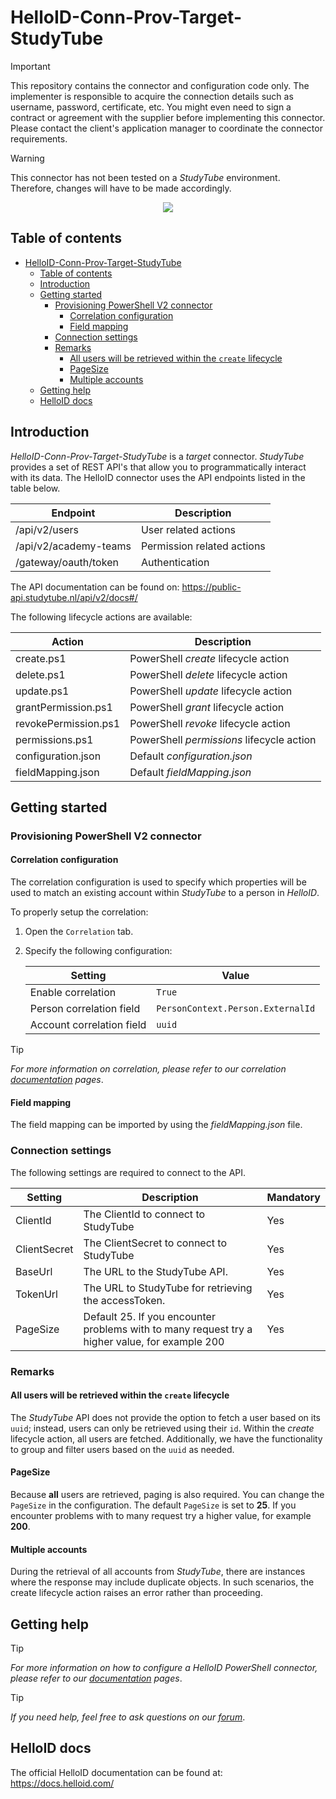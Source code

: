 
# HelloID-Conn-Prov-Target-StudyTube

> [!IMPORTANT]
> This repository contains the connector and configuration code only. The implementer is responsible to acquire the connection details such as username, password, certificate, etc. You might even need to sign a contract or agreement with the supplier before implementing this connector. Please contact the client's application manager to coordinate the connector requirements.

> [!WARNING]
> This connector has not been tested on a _StudyTube_ environment. Therefore, changes will have to be made accordingly.

<p align="center">
  <img src="https://www.tools4ever.nl/connector-logos/studytube-logo-2.png">
</p>

## Table of contents

- [HelloID-Conn-Prov-Target-StudyTube](#helloid-conn-prov-target-studytube)
  - [Table of contents](#table-of-contents)
  - [Introduction](#introduction)
  - [Getting started](#getting-started)
    - [Provisioning PowerShell V2 connector](#provisioning-powershell-v2-connector)
      - [Correlation configuration](#correlation-configuration)
      - [Field mapping](#field-mapping)
    - [Connection settings](#connection-settings)
    - [Remarks](#remarks)
      - [All users will be retrieved within the `create` lifecycle](#all-users-will-be-retrieved-within-the-create-lifecycle)
      - [PageSize](#pagesize)
      - [Multiple accounts](#multiple-accounts)
  - [Getting help](#getting-help)
  - [HelloID docs](#helloid-docs)

## Introduction

_HelloID-Conn-Prov-Target-StudyTube_ is a _target_ connector. _StudyTube_ provides a set of REST API's that allow you to programmatically interact with its data. The HelloID connector uses the API endpoints listed in the table below.

| Endpoint              | Description                |
| --------------------- | -------------------------- |
| /api/v2/users         | User related actions       |
| /api/v2/academy-teams | Permission related actions |
| /gateway/oauth/token  | Authentication             |

The API documentation can be found on: https://public-api.studytube.nl/api/v2/docs#/

The following lifecycle actions are available:

| Action               | Description                               |
| -------------------- | ----------------------------------------- |
| create.ps1           | PowerShell _create_ lifecycle action      |
| delete.ps1           | PowerShell _delete_ lifecycle action      |
| update.ps1           | PowerShell _update_ lifecycle action      |
| grantPermission.ps1  | PowerShell _grant_ lifecycle action       |
| revokePermission.ps1 | PowerShell _revoke_ lifecycle action      |
| permissions.ps1      | PowerShell _permissions_ lifecycle action |
| configuration.json   | Default _configuration.json_              |
| fieldMapping.json    | Default _fieldMapping.json_               |

## Getting started

### Provisioning PowerShell V2 connector

#### Correlation configuration

The correlation configuration is used to specify which properties will be used to match an existing account within _StudyTube_ to a person in _HelloID_.

To properly setup the correlation:

1. Open the `Correlation` tab.

2. Specify the following configuration:

    | Setting                   | Value                             |
    | ------------------------- | --------------------------------- |
    | Enable correlation        | `True`                            |
    | Person correlation field  | `PersonContext.Person.ExternalId` |
    | Account correlation field | `uuid`                            |

> [!TIP]
> _For more information on correlation, please refer to our correlation [documentation](https://docs.helloid.com/en/provisioning/target-systems/powershell-v2-target-systems/correlation.html) pages_.

#### Field mapping

The field mapping can be imported by using the _fieldMapping.json_ file.

### Connection settings

The following settings are required to connect to the API.

| Setting      | Description                                                                                    | Mandatory |
| ------------ | ---------------------------------------------------------------------------------------------- | --------- |
| ClientId     | The ClientId to connect to StudyTube                                                           | Yes       |
| ClientSecret | The ClientSecret to connect to StudyTube                                                       | Yes       |
| BaseUrl      | The URL to the StudyTube API.                                                                  | Yes       |
| TokenUrl     | The URL to StudyTube for retrieving the accessToken.                                           | Yes       |
| PageSize     | Default 25. If you encounter problems with to many request try a higher value, for example 200 | Yes       |

### Remarks

#### All users will be retrieved within the `create` lifecycle

The _StudyTube_ API does not provide the option to fetch a user based on its `uuid`; instead, users can only be retrieved using their `id`. Within the _create_ lifecycle action, all users are fetched. Additionally, we have the functionality to group and filter users based on the `uuid` as needed.

#### PageSize

Because __all__ users are retrieved, paging is also required. You can change the `PageSize` in the configuration. The default `PageSize` is set to __25__. If you encounter problems with to many request try a higher value, for example __200__.

#### Multiple accounts

During the retrieval of all accounts from _StudyTube_, there are instances where the response may include duplicate objects. In such scenarios, the create lifecycle action raises an error rather than proceeding.

## Getting help

> [!TIP]
> _For more information on how to configure a HelloID PowerShell connector, please refer to our [documentation](https://docs.helloid.com/en/provisioning/target-systems/powershell-v2-target-systems.html) pages_.

> [!TIP]
>  _If you need help, feel free to ask questions on our [forum](https://forum.helloid.com)_.

## HelloID docs

The official HelloID documentation can be found at: https://docs.helloid.com/

